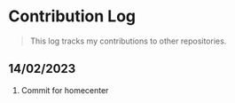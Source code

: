 # Contribution Log

> This log tracks my contributions to other repositories.

## 14/02/2023

1. Commit for homecenter